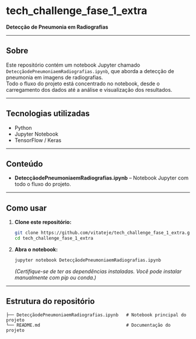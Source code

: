 # tech_challenge_fase_1_extra

**Detecção de Pneumonia em Radiografias**

---

## Sobre

Este repositório contém um notebook Jupyter chamado `DetecçãodePneumoniaemRadiografias.ipynb`, que aborda a detecção de pneumonia em imagens de radiografias.  
Todo o fluxo do projeto está concentrado no notebook, desde o carregamento dos dados até a análise e visualização dos resultados.

---

## Tecnologias utilizadas

- Python
- Jupyter Notebook
- TensorFlow / Keras

---

## Conteúdo

- **DetecçãodePneumoniaemRadiografias.ipynb** – Notebook Jupyter com todo o fluxo do projeto.

---

## Como usar

1. **Clone este repositório:**

   ```bash
   git clone https://github.com/vitateje/tech_challenge_fase_1_extra.git
   cd tech_challenge_fase_1_extra
   ```

2. **Abra o notebook:**

   ```bash
   jupyter notebook DetecçãodePneumoniaemRadiografias.ipynb
   ```

   *(Certifique-se de ter as dependências instaladas. Você pode instalar manualmente com pip ou conda.)*

---

## Estrutura do repositório

```
├── DetecçãodePneumoniaemRadiografias.ipynb   # Notebook principal do projeto
└── README.md                                 # Documentação do projeto
```
